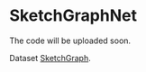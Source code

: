 # SketchGraphNet

The code will be uploaded soon.

Dataset [SketchGraph](https://huggingface.co/datasets/csl-aaa/SketchGraph/tree/main). 
